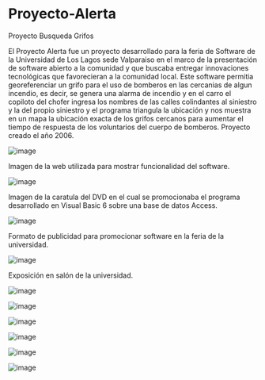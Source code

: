 # Proyecto-Alerta
Proyecto Busqueda Grifos

  El Proyecto Alerta fue un proyecto desarrollado para la feria de Software de la Universidad de Los Lagos
sede Valparaiso en el marco de la presentación de software abierto a la comunidad y que buscaba entregar 
innovaciones tecnológicas que favorecieran a la comunidad local.
  Este software permitia georeferenciar un grifo para el uso de bomberos en las cercanias de algun incendio,
es decir, se genera una alarma de incendio y en el carro el copiloto del chofer ingresa los nombres de las 
calles colindantes al siniestro y la del propio siniestro y el programa triangula la ubicación y nos muestra 
en un mapa la ubicación exacta de los grifos cercanos para aumentar el tiempo de respuesta de los voluntarios
del cuerpo de bomberos.  Proyecto creado el año 2006.



![image](https://user-images.githubusercontent.com/45008219/187929726-194951bd-cbfb-42ee-bbfc-7883056771b2.png)

Imagen de la web utilizada para mostrar funcionalidad del software.

![image](https://user-images.githubusercontent.com/45008219/187930128-cd48e905-dae4-404c-8ef6-c8a900a738fc.png)

Imagen de la caratula del DVD en el cual se promocionaba el programa desarrollado en Visual Basic 6 sobre una base de datos Access.

![image](https://user-images.githubusercontent.com/45008219/187930873-3d336f42-6193-44bb-bb14-ff9b23d046fc.png)

Formato de publicidad para promocionar software en la feria de la universidad.

![image](https://user-images.githubusercontent.com/45008219/187931573-f44eba82-feab-40f9-aad3-5b4820b79a33.png)

Exposición en salón de la universidad.

![image](https://user-images.githubusercontent.com/45008219/187932447-640c8251-7dd7-4fed-a247-ab3ae3c82431.png)

![image](https://user-images.githubusercontent.com/45008219/187932558-8346073c-10d0-46ef-bd50-30608895f797.png)

![image](https://user-images.githubusercontent.com/45008219/187932676-f72347b1-909e-4895-b8f8-c51b39ffe8a5.png)

![image](https://user-images.githubusercontent.com/45008219/187932800-b51abb5c-ed83-4963-a430-e901061173d0.png)

![image](https://user-images.githubusercontent.com/45008219/187932903-73feb074-3fd6-4e57-ad31-2c1976dea160.png)

![image](https://user-images.githubusercontent.com/45008219/187933203-2838b77c-a938-4dbb-8fd5-6f562d5b971d.png)


